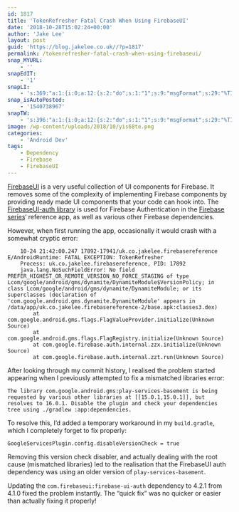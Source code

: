 ```yaml
---
id: 1817
title: 'TokenRefresher Fatal Crash When Using FirebaseUI'
date: '2018-10-28T15:02:24+00:00'
author: 'Jake Lee'
layout: post
guid: 'https://blog.jakelee.co.uk//?p=1817'
permalink: /tokenrefresher-fatal-crash-when-using-firebaseui/
snap_MYURL:
    - ''
snapEdIT:
    - '1'
snapLI:
    - 's:369:"a:1:{i:0;a:12:{s:2:"do";s:1:"1";s:9:"msgFormat";s:29:"%TITLE% %URL% %HCATS% %HTAGS%";s:8:"postType";s:1:"A";s:9:"isAutoImg";s:1:"A";s:8:"imgToUse";s:0:"";s:9:"isAutoURL";s:1:"A";s:8:"urlToUse";s:0:"";s:4:"doLI";i:0;s:8:"isPosted";s:1:"1";s:4:"pgID";s:0:"";s:7:"postURL";s:50:"www.linkedin.com/updates?topic=6462327615473750016";s:5:"pDate";s:19:"2018-10-28 15:02:47";}}";'
snap_isAutoPosted:
    - '1540738967'
snapTW:
    - 's:396:"a:1:{i:0;a:12:{s:2:"do";s:1:"1";s:9:"msgFormat";s:29:"%TITLE% %URL% %HCATS% %HTAGS%";s:8:"attchImg";s:1:"1";s:9:"isAutoImg";s:1:"A";s:8:"imgToUse";s:0:"";s:9:"isAutoURL";s:1:"A";s:8:"urlToUse";s:0:"";s:4:"doTW";i:0;s:8:"isPosted";s:1:"1";s:4:"pgID";s:19:"1056561932755460096";s:7:"postURL";s:57:"https://twitter.com/JakeLeeLtd/status/1056561932755460096";s:5:"pDate";s:19:"2018-10-28 15:02:49";}}";'
image: /wp-content/uploads/2018/10/yis68te.png
categories:
    - 'Android Dev'
tags:
    - Dependency
    - Firebase
    - FirebaseUI
---
```


[FirebaseUI](https://github.com/firebase/FirebaseUI-Android) is a very useful collection of UI components for Firebase. It removes some of the complexity of implementing Firebase components by providing ready made UI components that your code can hook into. The [FirebaseUI-auth library](https://github.com/firebase/FirebaseUI-Android/blob/master/auth/README.md) is used for Firebase Authentication in the [Firebase series](https://blog.jakelee.co.uk//firebase/)‘ reference app, as well as various other Firebase dependencies.

However, when first running the app, occasionally it would crash with a somewhat cryptic error:

```
	10-24 21:42:00.247 17892-17941/uk.co.jakelee.firebasereference E/AndroidRuntime: FATAL EXCEPTION: TokenRefresher
    Process: uk.co.jakelee.firebasereference, PID: 17892
    java.lang.NoSuchFieldError: No field PREFER_HIGHEST_OR_REMOTE_VERSION_NO_FORCE_STAGING of type Lcom/google/android/gms/dynamite/DynamiteModule$VersionPolicy; in class Lcom/google/android/gms/dynamite/DynamiteModule; or its superclasses (declaration of 'com.google.android.gms.dynamite.DynamiteModule' appears in /data/app/uk.co.jakelee.firebasereference-2/base.apk:classes3.dex)
        at com.google.android.gms.flags.FlagValueProvider.initialize(Unknown Source)
        at com.google.android.gms.flags.FlagRegistry.initialize(Unknown Source)
        at com.google.firebase.auth.internal.zzx.initialize(Unknown Source)
        at com.google.firebase.auth.internal.zzt.run(Unknown Source)
```

After looking through my commit history, I realised the problem started appearing when I previously attempted to fix a mismatched libraries error:

```
The library com.google.android.gms:play-services-basement is being requested by various other libraries at [[15.0.1,15.0.1]], but resolves to 16.0.1. Disable the plugin and check your dependencies tree using ./gradlew :app:dependencies.
```

To resolve this, I’d added a temporary workaround in my `build.gradle`, which I completely forget to fix properly:

```
GoogleServicesPlugin.config.disableVersionCheck = true
```

Removing this version check disabler, and actually dealing with the root cause (mismatched libraries) led to the realisation that the FirebaseUI auth dependency was using an older version of `play-services-basement`.

Updating the `com.firebaseui:firebase-ui-auth` dependency to 4.2.1 from 4.1.0 fixed the problem instantly. The “quick fix” was no quicker or easier than actually fixing it properly!